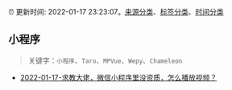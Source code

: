 :alarm_clock: 更新时间: 2022-01-17 23:23:07。[来源分类](../README.md)、[标签分类](../TAGS.md)、[时间分类](../TIMELINE.md)

## 小程序


> 关键字：`小程序`、`Taro`、`MPVue`、`Wepy`、`Chameleon`



- [2022-01-17-求教大佬，微信小程序里没资质，怎么播放视频？](https://www.v2ex.com/t/828888) 